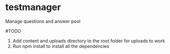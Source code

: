 # testmanager
Manage questions and answer pool

#TODO
1) Add content and uploads directory to the root folder for uploads to work
2) Run npm install to install all the dependencies
